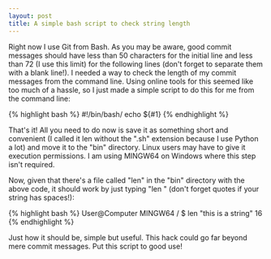 ```yaml
---
layout: post
title: A simple bash script to check string length
---
```


Right now I use Git from Bash. As you may be aware, good commit messages should have less than 50 characters for the initial line and less than 72 (I use this limit) for the following lines (don't forget to separate them with a blank line!). I needed a way to check the length of my commit messages from the command line. Using online tools for this seemed like too much of a hassle, so I just made a simple script to do this for me from the command line:

{% highlight bash %}
#!/bin/bash/
echo ${#1}
{% endhighlight %}

That's it! All you need to do now is save it as something short and convenient (I called it len without the ".sh" extension because I use Python a lot) and move it to the "bin" directory. Linux users may have to give it execution permissions. I am using MINGW64 on Windows where this step isn't required.

Now, given that there's a file called "len" in the "bin" directory with the above code, it should work by just typing "len <string>" (don't forget quotes if your string has spaces!):

{% highlight bash %}
User@Computer MINGW64 /
$ len "this is a string"
16
{% endhighlight %}

Just how it should be, simple but useful. This hack could go far beyond mere commit messages. Put this script to good use!

